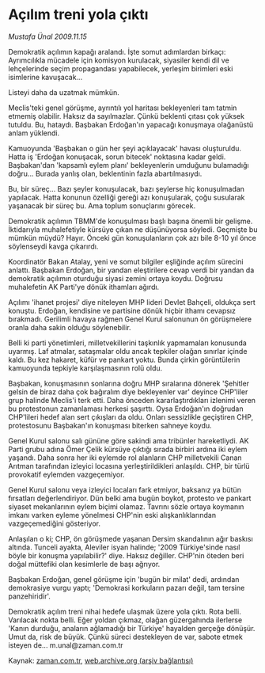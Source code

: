 # Açılım treni yola çıktı

*Mustafa Ünal 2009.11.15*

<tr><td class="metin" colspan="2" style="padding-top: 20px; padding-left: 5px; ">Demokratik açılımın kapağı aralandı. İşte somut adımlardan birkaçı: Ayrımcılıkla mücadele için komisyon kurulacak, siyasiler kendi dil ve lehçelerinde seçim propagandası yapabilecek, yerleşim birimleri eski isimlerine kavuşacak...</td></tr><tr><td class="metin" colspan="2" style="padding-top: 20px; padding-left: 5px; "><p>Listeyi daha da uzatmak mümkün.
<p>Meclis'teki genel görüşme, ayrıntılı yol haritası bekleyenleri tam tatmin etmemiş olabilir. Haksız da sayılmazlar. Çünkü beklenti çıtası çok yüksek tutuldu. Bu, hataydı. Başbakan Erdoğan'ın yapacağı konuşmaya olağanüstü anlam yüklendi.
<p>Kamuoyunda 'Başbakan o gün her şeyi açıklayacak' havası oluşturuldu. Hatta iş 'Erdoğan konuşacak, sorun bitecek' noktasına kadar geldi. Başbakan'dan 'kapsamlı eylem planı' bekleyenlerin umduğunu bulamadığı doğru... Burada yanlış olan, beklentinin fazla abartılmasıydı.
<p>Bu, bir süreç... Bazı şeyler konuşulacak, bazı şeylerse hiç konuşulmadan yapılacak. Hatta konunun özelliği gereği azı konuşularak, çoğu susularak yaşanacak bir süreç bu. Ama toplum sonuçlarını görecek.
<p>Demokratik açılımın TBMM'de konuşulması başlı başına önemli bir gelişme. İktidarıyla muhalefetiyle kürsüye çıkan ne düşünüyorsa söyledi. Geçmişte bu mümkün müydü? Hayır. Önceki gün konuşulanların çok azı bile 8-10 yıl önce söylenseydi kavga çıkarırdı.
<p>Koordinatör Bakan Atalay, yeni ve somut bilgiler eşliğinde açılım sürecini anlattı. Başbakan Erdoğan, bir yandan eleştirilere cevap verdi bir yandan da demokratik açılımın oturduğu siyasi zemini ortaya koydu. Doğrusu muhalefetin AK Parti'ye dönük ithamları ağırdı.
<p>Açılımı 'ihanet projesi' diye niteleyen MHP lideri Devlet Bahçeli, oldukça sert konuştu. Erdoğan, kendisine ve partisine dönük hiçbir ithamı cevapsız bırakmadı. Gerilimli havaya rağmen Genel Kurul salonunun ön görüşmelere oranla daha sakin olduğu söylenebilir.
<p>Belli ki parti yönetimleri, milletvekillerini taşkınlık yapmamaları konusunda uyarmış. Laf atmalar, sataşmalar oldu ancak tepkiler olağan sınırlar içinde kaldı. Bu kez hakaret, küfür ve pankart yoktu. Bunda çirkin görüntülerin kamuoyunda tepkiyle karşılaşmasının rolü oldu.
<p>Başbakan, konuşmasının sonlarına doğru MHP sıralarına dönerek 'Şehitler gelsin de biraz daha çok bağıralım diye bekleyenler var' deyince CHP'liler grup halinde Meclis'i terk etti. Daha önceden kararlaştırdıkları izlenimi veren bu protestonun zamanlaması herkesi şaşırttı. Oysa Erdoğan'ın doğrudan CHP'lileri hedef alan sert çıkışları da oldu. Onları sessizlikle geçiştiren CHP, protestosunu Başbakan'ın konuşması biterken sahneye koydu.
<p>Genel Kurul salonu salı gününe göre sakindi ama tribünler hareketliydi. AK Parti grubu adına Ömer Çelik kürsüye çıktığı sırada birbiri ardına iki eylem yaşandı. Daha sonra her iki eylemde rol alanların CHP milletvekili Canan Arıtman tarafından izleyici locasına yerleştirildikleri anlaşıldı. CHP, bir türlü provokatif eylemden vazgeçemiyor.
<p>Genel Kurul salonu veya izleyici locaları fark etmiyor, baksanız ya bütün fırsatları değerlendiriyor. Dün belki ama bugün boykot, protesto ve pankart siyaset mekanlarının eylem biçimi olamaz. Tavrını sözle ortaya koymanın imkanı varken eyleme yönelmesi CHP'nin eski alışkanlıklarından vazgeçemediğini gösteriyor.
<p> Anlaşılan o ki; CHP, ön görüşmede yaşanan Dersim skandalının ağır baskısı altında. Tunceli ayakta, Aleviler isyan halinde; '2009 Türkiye'sinde nasıl böyle bir konuşma yapılabilir?' diye. Haksız değiller. CHP'nin öteden beri doğal müttefiki olan kesimlerle de başı ağrıyor.
<p>Başbakan Erdoğan, genel görüşme için 'bugün bir milat' dedi, ardından demokrasiye vurgu yaptı; 'Demokrasi korkuların pazarı değil, tam tersine panzehiridir'.
<p>Demokratik açılım treni nihai hedefe ulaşmak üzere yola çıktı. Rota belli. Varılacak nokta belli. Eğer yoldan çıkmaz, olağan güzergahında ilerlerse 'Kanın durduğu, anaların ağlamadığı bir Türkiye' hayalden gerçeğe dönüşür. Umut da, risk de büyük. Çünkü süreci destekleyen de var, sabote etmek isteyen de... m.unal@zaman.com.tr <br/></p></p></p></p></p></p></p></p></p></p></p></p></p></p></td></tr>

Kaynak: [zaman.com.tr](http://zaman.com.tr/yazar.do?yazino=915895), [web.archive.org (arşiv bağlantısı)](http://web.archive.org/web/20091124152717/http://www.zaman.com.tr:80/yazar.do?yazino=915895)
